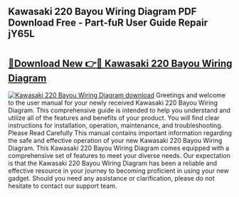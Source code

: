 ## Kawasaki 220 Bayou Wiring Diagram PDF Download Free - Part-fuR User Guide Repair jY65L

# <h2><a href="http://dfi71o3.blite.top/?on=Kawasaki+220+Bayou+Wiring+Diagram">🔗Download New 👉🔴 Kawasaki 220 Bayou Wiring Diagram</a></h2>

[![Kawasaki 220 Bayou Wiring Diagram download](https://i.imgur.com/lujVjoI.png)](http://dfi71o3.blite.top/?on=Kawasaki+220+Bayou+Wiring+Diagram)
Greetings and welcome to the user manual for your newly received Kawasaki 220 Bayou Wiring Diagram. This comprehensive guide is intended to help you understand and utilize all of the features and benefits of your product. You will find clear instructions for installation, operation, maintenance, and troubleshooting. Please Read Carefully This manual contains important information regarding the safe and effective operation of your new Kawasaki 220 Bayou Wiring Diagram. This Kawasaki 220 Bayou Wiring Diagram comes equipped with a comprehensive set of features to meet your diverse needs. Our expectation is that the Kawasaki 220 Bayou Wiring Diagram has been a reliable and effective resource in your journey to becoming proficient in using your new gadget. Should you need any assistance or clarification, please do not hesitate to contact our support team.
